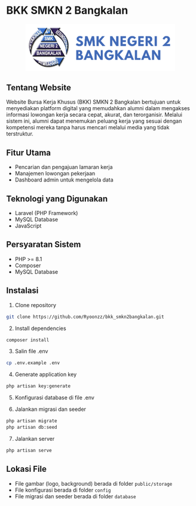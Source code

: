 # BKK SMKN 2 Bangkalan

<p align="center">
  <a href="https://smkn2-bangkalan.sch.id/" target="_blank">
    <img src="public/storage/logo_smkn2bkl.png" width="400" alt="Logo SMKN 2 Bangkalan">
  </a>
</p>

## Tentang Website

Website Bursa Kerja Khusus (BKK) SMKN 2 Bangkalan bertujuan untuk menyediakan platform digital yang memudahkan alumni dalam mengakses informasi lowongan kerja secara cepat, akurat, dan terorganisir. Melalui sistem ini, alumni dapat menemukan peluang kerja yang sesuai dengan kompetensi mereka tanpa harus mencari melalui media yang tidak terstruktur.

## Fitur Utama

-   Pencarian dan pengajuan lamaran kerja
-   Manajemen lowongan pekerjaan
-   Dashboard admin untuk mengelola data

## Teknologi yang Digunakan

-   Laravel (PHP Framework)
-   MySQL Database
-   JavaScript

## Persyaratan Sistem

-   PHP >= 8.1
-   Composer
-   MySQL Database

## Instalasi

1. Clone repository

```bash
git clone https://github.com/Ryoonzz/bkk_smkn2bangkalan.git
```

2. Install dependencies

```bash
composer install
```

3. Salin file .env

```bash
cp .env.example .env
```

4. Generate application key

```bash
php artisan key:generate
```

5. Konfigurasi database di file .env

6. Jalankan migrasi dan seeder

```bash
php artisan migrate
php artisan db:seed
```

7. Jalankan server

```bash
php artisan serve
```

## Lokasi File

-   File gambar (logo, background) berada di folder `public/storage`
-   File konfigurasi berada di folder `config`
-   File migrasi dan seeder berada di folder `database`
